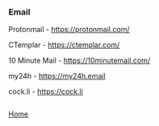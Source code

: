### Email

Protonmail - https://protonmail.com/

CTemplar - https://ctemplar.com/

10 Minute Mail - https://10minutemail.com/

my24h - https://my24h.email

cock.li - https://cock.li

```

```
[Home](https://github.com/WilliamThomas-sec/Opensource-tools/) 
